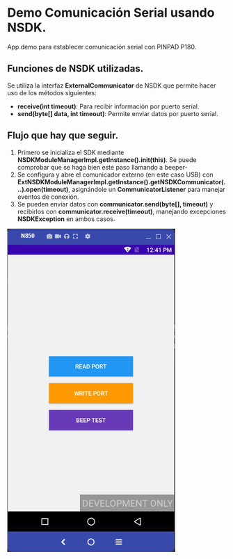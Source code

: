 # Demo Comunicación Serial usando NSDK.

App demo para establecer comunicación serial con PINPAD P180.

## Funciones de NSDK utilizadas.
Se utiliza la interfaz **ExternalCommunicator** de NSDK que permite hacer uso de los métodos siguientes:
- **receive(int timeout)**: Para recibir información por puerto serial.
- **send(byte[] data, int timeout)**: Permite enviar datos por puerto serial.

## Flujo que hay que seguir.
1. Primero se inicializa el SDK mediante **NSDKModuleManagerImpl.getInstance().init(this)**. Se puede comprobar que se haga bien este paso llamando a beeper-
2. Se configura y abre el comunicador externo (en este caso USB) con **ExtNSDKModuleManagerImpl.getInstance().getNSDKCommunicator(...).open(timeout)**, asignándole un **CommunicatorListener** para manejar eventos de conexión.
3. Se pueden enviar datos con **communicator.send(byte[], timeout)** y recibirlos con **communicator.receive(timeout)**, manejando excepciones **NSDKException** en ambos casos.

![Demo](app/assets/app_ss.png)